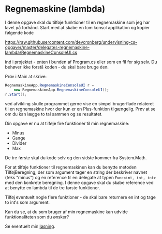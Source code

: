 ﻿# Regnemaskine (lambda)

I denne opgave skal du tilføje funktioner til en regnemaskine som
jeg har lavet på forhånd. Start med at skabe en tom konsol applikation
og kopier følgende kode 

https://raw.githubusercontent.com/devcronberg/undervisning-cs-opgaver/master/delegates-regnemaskine-lambda/RegnemaskineConsoleUI.cs

ind i projektet - enten i bunden af Program.cs eller som en fil for 
sig selv. Du behøver ikke forstå koden - du skal bare bruge den.

Prøv i Main at skrive:

```csharp
RegnemaskineApp.RegnemaskineConsoleUI r =
    new RegnemaskineApp.RegnemaskineConsoleUI();
r.Start();
```

ved afvikling skulle programmet gerne vise en simpel brugerflade
relateret til en regnemaskine hvor der kun er en Plus-funktion 
tilgængelig. Prøv at se om du kan lægge to tal sammen og se 
resultatet.

Din opgave er nu at tilføje fire funktioner til min regnemaskine:

- Minus
- Gange
- Divider
- Max

De tre første skal du kode selv og den sidste kommer fra System.Math.

For at tilføje funktioner til regnemaskinen kan du benytte metoden TilføjBeregning, 
der som argument tager en string der beskriver navnet (feks "minus") og en reference
til en delegate af typen ```Func<int, int, int>``` med den konkrete beregning. I denne
opgave skal du skabe reference ved at benytte en lambda til de tre første funktioner.

Tilføj eventuelt nogle flere funktioner - de skal bare returnere en int og tage to int's
som argument.

Kan du se, at du som bruger af min regnemaskine kan udvide funktionaliteten som du ønsker?

Se eventuelt min [løsning](https://github.com/devcronberg/undervisning-cs-opgaver/blob/master/delegates-regnemaskine-lambda/Program.cs).
